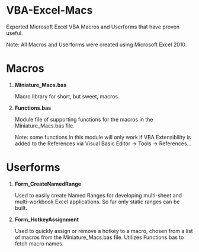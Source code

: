 # VBA-Excel-Macs
Exported Microsoft Excel VBA Macros and Userforms that have proven useful.

Note: All Macros and Userforms were created using Microsoft Excel 2010.

# Macros
1. **Miniature_Macs.bas**

    Macro library for short, but sweet, macros.

2. **Functions.bas**

    Module file of supporting functions for the macros in the Miniature_Macs.bas file.
    
    Note: some functions in this module will only work if VBA Extensibility is added to the References via Visual Basic Editor -> Tools -> References...


# Userforms
1. **Form_CreateNamedRange**

    Used to easily create Named Ranges for developing multi-sheet and multi-workbook Excel applications. So far only static ranges can be built.

2. **Form_HotkeyAssignment**

    Used to quickly assign or remove a hotkey to a macro, chosen from a list of macros from the Miniature_Macs.bas file. Utilizes Functions.bas to fetch macro names.

